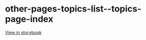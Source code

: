 # other-pages-topics-list--topics-page-index

[View in storybook](https://raw.githack.com/Independent-Digital-News-and-Media-Ltd/standard-pwamp-sb/PR-861-sb/index.html?path=/story/other-pages-topics-list--topics-page-index)